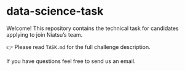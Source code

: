 # data-science-task

Welcome! This repository contains the technical task for candidates applying to join Niatsu’s team.

👉 Please read `TASK.md` for the full challenge description.

If you have questions feel free to send us an email.